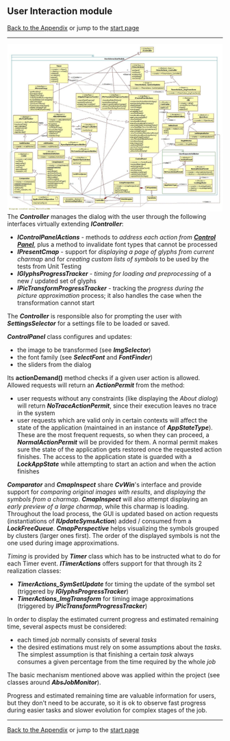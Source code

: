 ## User Interaction module

[Back to the Appendix](../appendix.md) or jump to the [start page](../../../../ReadMe.md)

-------

![](UI_classes.jpg)<br>
The ***Controller*** manages the dialog with the user through the following interfaces virtually extending ***IController***:

- ***IControlPanelActions*** \- methods to *address each action from [**Control Panel**][CtrlPanel]*, plus a method to invalidate font types that cannot be processed
- ***IPresentCmap*** \- support for *displaying a page of glyphs from current charmap* and for *creating custom lists of symbols* to be used by the tests from Unit Testing
- ***IGlyphsProgressTracker*** \- *timing for loading and preprocessing* of a new / updated set of glyphs
- ***IPicTransformProgressTracker*** \- tracking the *progress during the picture approximation* process; it also handles the case when the transformation cannot start

The ***Controller*** is responsible also for prompting the user with ***SettingsSelector*** for a settings file to be loaded or saved.

***ControlPanel*** class configures and updates:

- the image to be transformed (see ***ImgSelector***)
- the font family (see ***SelectFont*** and ***FontFinder***)
- the sliders from the dialog

Its **actionDemand\(\)** method checks if a given user action is allowed. Allowed requests will return an ***ActionPermit*** from the method:

- user requests without any constraints (like displaying the *About dialog*) will return ***NoTraceActionPermit***, since their execution leaves no trace in the system
- user requests which are valid only in certain contexts will affect the state of the application (maintained in an instance of ***AppStateType***). These are the most frequent requests, so when they can proceed, a ***NormalActionPermit*** will be provided for them. A normal permit makes sure the state of the application gets restored once the requested action finishes. The access to the application state is guarded with a ***LockAppState*** while attempting to start an action and when the action finishes

***Comparator*** and ***CmapInspect*** share ***CvWin***&#39;s interface and provide support for *comparing original images with results*, and *displaying the symbols from a charmap*. ***CmapInspect*** will also attempt displaying an *early preview of a large charmap*, while this charmap is loading. Throughout the load process, the GUI is updated based on action requests (instantiations of ***IUpdateSymsAction***) added / consumed from a ***LockFreeQueue***. ***CmapPerspective*** helps visualizing the symbols grouped by clusters (larger ones first). The order of the displayed symbols is not the one used during image approximations.

*Timing* is provided by ***Timer*** class which has to be instructed what to do for each Timer event. ***ITimerActions*** offers support for that through its 2 realization classes:

- ***TimerActions_SymSetUpdate*** for timing the update of the symbol set \(triggered by ***IGlyphsProgressTracker***\)
- ***TimerActions_ImgTransform*** for timing image approximations \(triggered by ***IPicTransformProgressTracker***\)

In order to display the estimated current progress and estimated remaining time, several aspects must be considered:

- each timed *job* normally consists of several *tasks*
- the desired estimations must rely on some assumptions about the *tasks*. The simplest assumption is that finishing a certain *task* always consumes a given percentage from the time required by the whole *job*

The basic mechanism mentioned above was applied within the project (see classes around ***AbsJobMonitor***).

Progress and estimated remaining time are valuable information for users, but they don't need to be accurate, so it is ok to observe fast progress during easier tasks and slower evolution for complex stages of the job.

-------
[Back to the Appendix](../appendix.md) or jump to the [start page](../../../../ReadMe.md)

[CtrlPanel]:../../CtrlPanel/CtrlPanel.md
